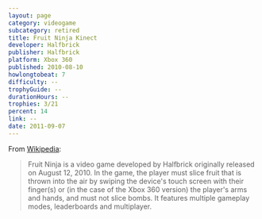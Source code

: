 ```yaml
---
layout: page
category: videogame
subcategory: retired
title: Fruit Ninja Kinect
developer: Halfbrick
publisher: Halfbrick
platform: Xbox 360
published: 2010-08-10
howlongtobeat: 7
difficulty: --
trophyGuide: --
durationHours: --
trophies: 3/21
percent: 14
link: --
date: 2011-09-07
---
```


From [Wikipedia](https://en.wikipedia.org/wiki/Fruit_Ninja):

> Fruit Ninja is a video game developed by Halfbrick originally released on August 12, 2010. In the game, the player must slice fruit that is thrown into the air by swiping the device's touch screen with their finger(s) or (in the case of the Xbox 360 version) the player's arms and hands, and must not slice bombs. It features multiple gameplay modes, leaderboards and multiplayer.
